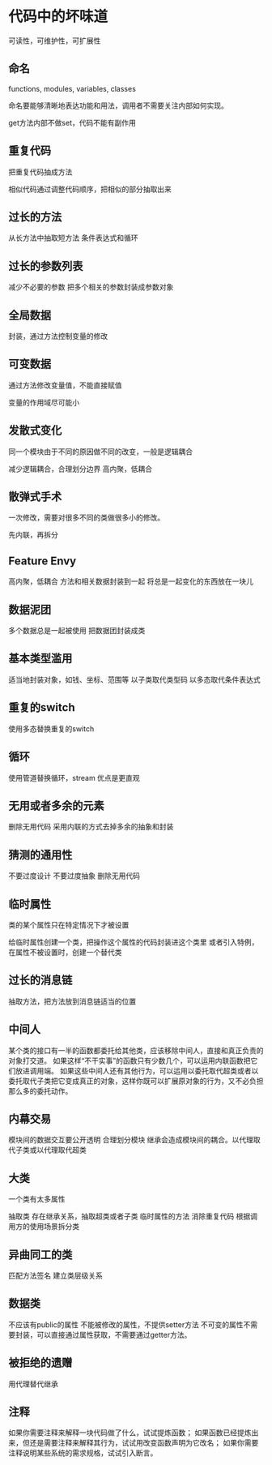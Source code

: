 # 代码中的坏味道


可读性，可维护性，可扩展性


## 命名

functions, modules, variables, classes

命名要能够清晰地表达功能和用法，调用者不需要关注内部如何实现。

get方法内部不做set，代码不能有副作用


## 重复代码

把重复代码抽成方法

相似代码通过调整代码顺序，把相似的部分抽取出来


## 过长的方法

从长方法中抽取短方法
条件表达式和循环


## 过长的参数列表

减少不必要的参数
把多个相关的参数封装成参数对象


## 全局数据

封装，通过方法控制变量的修改


## 可变数据

通过方法修改变量值，不能直接赋值

变量的作用域尽可能小


## 发散式变化

同一个模块由于不同的原因做不同的改变，一般是逻辑耦合

减少逻辑耦合，合理划分边界
高内聚，低耦合


## 散弹式手术

一次修改，需要对很多不同的类做很多小的修改。

先内联，再拆分


## Feature Envy

高内聚，低耦合
方法和相关数据封装到一起
将总是一起变化的东西放在一块儿


## 数据泥团

多个数据总是一起被使用
把数据团封装成类


## 基本类型滥用

适当地封装对象，如钱、坐标、范围等
以子类取代类型码
以多态取代条件表达式


## 重复的switch

使用多态替换重复的switch


## 循环

使用管道替换循环，stream
优点是更直观


## 无用或者多余的元素

删除无用代码
采用内联的方式去掉多余的抽象和封装


## 猜测的通用性

不要过度设计
不要过度抽象
删除无用代码


## 临时属性

类的某个属性只在特定情况下才被设置

给临时属性创建一个类，把操作这个属性的代码封装进这个类里
或者引入特例，在属性不被设置时，创建一个替代类


## 过长的消息链

抽取方法，把方法放到消息链适当的位置


## 中间人

某个类的接口有一半的函数都委托给其他类，应该移除中间人，直接和真正负责的对象打交道。
如果这样“不干实事”的函数只有少数几个，可以运用内联函数把它们放进调用端。
如果这些中间人还有其他行为，可以运用以委托取代超类或者以委托取代子类把它变成真正的对象，这样你既可以扩展原对象的行为，又不必负担那么多的委托动作。


## 内幕交易

模块间的数据交互要公开透明
合理划分模块
继承会造成模块间的耦合。以代理取代子类或以代理取代超类


## 大类

一个类有太多属性

抽取类
存在继承关系，抽取超类或者子类
临时属性的方法
消除重复代码
根据调用方的使用场景拆分类


## 异曲同工的类

匹配方法签名
建立类层级关系


## 数据类

不应该有public的属性
不能被修改的属性，不提供setter方法
不可变的属性不需要封装，可以直接通过属性获取，不需要通过getter方法。


## 被拒绝的遗赠

用代理替代继承


## 注释

如果你需要注释来解释一块代码做了什么，试试提炼函数；
如果函数已经提炼出来，但还是需要注释来解释其行为，试试用改变函数声明为它改名；
如果你需要注释说明某些系统的需求规格，试试引入断言。

